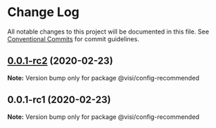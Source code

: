 # Change Log

All notable changes to this project will be documented in this file.
See [Conventional Commits](https://conventionalcommits.org) for commit guidelines.

## [0.0.1-rc2](https://github.com/neet/visible/compare/v0.0.1-rc1...v0.0.1-rc2) (2020-02-23)

**Note:** Version bump only for package @visi/config-recommended





## 0.0.1-rc1 (2020-02-23)

**Note:** Version bump only for package @visi/config-recommended
